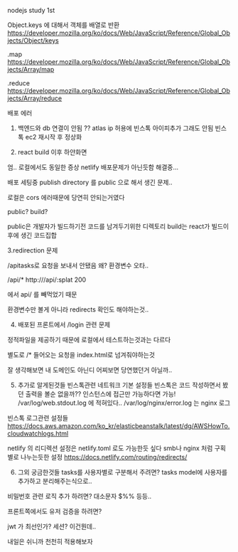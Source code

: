 nodejs study 1st

Object.keys 에 대해서
객체를 배열로 반환
https://developer.mozilla.org/ko/docs/Web/JavaScript/Reference/Global_Objects/Object/keys

.map
https://developer.mozilla.org/ko/docs/Web/JavaScript/Reference/Global_Objects/Array/map


.reduce 
https://developer.mozilla.org/ko/docs/Web/JavaScript/Reference/Global_Objects/Array/reduce

배포 에러
1. 백엔드와 db 연결이 안됨
??
atlas ip 허용에 빈스톡 아이피추가
그래도 안됨
빈스톡 ec2 재시작 후 정상화

2. react build 이후 하얀화면

엄.. 로컬에서도 동일한 증상
netlify 배포문제가 아닌듯함
해결중...


배포 세팅중 publish directory 를 public 으로 해서 생긴 문제..

로컬은 cors 에러때문에 당연히 안되는거였다

public? build?

public은 개발자가 빌드하기전 코드를 남겨두기위한 디렉토리
build는 react가 빌드이후에 생긴 코드집합

3.redirection 문제


/apitasks로 요청을 보내서 안됐음
왜?
환경변수 오타..

/api/* http://<beanstalk url>/api/:splat 200

에서 api/ 를 빼먹었기 때문

환경변수만 볼게 아니라 redirects 확인도 해야하는것..

4. 배포된 프론트에서 /login 관련 문제

정적파일을 제공하기 때문에 로컬에서 테스트하는것과는 다르다

별도로 /* 들어오는 요청을 index.html로 넘겨줘야하는것

잘 생각해보면 내 도메인도 아닌디 어찌보면 당연했던거 아닐까..

5. 추가로 알게된것들
빈스톡관련 네트워크 기본 설정들
빈스톡은 코드 작성하면서 봤던 출력을 볼순 없을까??
인스턴스에 접근만 가능하다면 가능!
/var/log/web.stdout.log 에 적혀있다..
/var/log/nginx/error.log 는 nginx 로그

빈스톡 로그관련 설정들 
https://docs.aws.amazon.com/ko_kr/elasticbeanstalk/latest/dg/AWSHowTo.cloudwatchlogs.html

netlify 의 리디렉션 설정은
netlify.toml 로도 가능한듯 싶다
smb나 nginx 처럼 구획별로 나누는듯한 설정
https://docs.netlify.com/routing/redirects/

6. 그외 궁금한것들
tasks를 사용자별로 구분해서 주려면?
tasks model에 사용자를 추가하고 분리해주는식으로..

비밀번호 관련 로직 추가 하려면?
대소문자 $%% 등등..

프론트쪽에서도 유저 검증을 하려면?

jwt 가 최선인가? 세션? 이건뭔데..

내일은 쉬니까 천천히 적용해보자